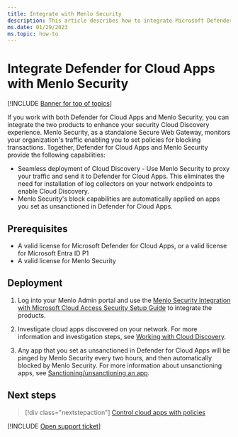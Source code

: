 ```yaml
---
title: Integrate with Menlo Security
description: This article describes how to integrate Microsoft Defender for Cloud Apps with Menlo Security for seamless Cloud Discovery and automated block of unsanctioned apps.
ms.date: 01/29/2023
ms.topic: how-to
---
```

# Integrate Defender for Cloud Apps with Menlo Security

[!INCLUDE [Banner for top of topics](includes/banner.md)]

If you work with both Defender for Cloud Apps and Menlo Security, you can integrate the two products to enhance your security Cloud Discovery experience. Menlo Security, as a standalone Secure Web Gateway, monitors your organization's traffic enabling you to set policies for blocking transactions. Together, Defender for Cloud Apps and Menlo Security provide the following capabilities:

- Seamless deployment of Cloud Discovery - Use Menlo Security to proxy your traffic and send it to Defender for Cloud Apps. This eliminates the need for installation of log collectors on your network endpoints to enable Cloud Discovery.
- Menlo Security's block capabilities are automatically applied on apps you set as unsanctioned in Defender for Cloud Apps.

## Prerequisites

- A valid license for Microsoft Defender for Cloud Apps, or a valid license for Microsoft Entra ID P1
- A valid license for Menlo Security

## Deployment

1. Log into your Menlo Admin portal and use the [Menlo Security Integration with Microsoft Cloud Access Security Setup Guide](https://admin.menlosecurity.com/docs/guides/web_admin_settings_casb.html?highlight=microsoft) to integrate the products.

1. Investigate cloud apps discovered on your network. For more information and investigation steps, see [Working with Cloud Discovery](working-with-cloud-discovery-data.md).
1. Any app that you set as unsanctioned in Defender for Cloud Apps will be pinged by Menlo Security every two hours, and then automatically blocked by Menlo Security. For more information about unsanctioning apps, see [Sanctioning/unsanctioning an app](governance-discovery.md#sanctioningunsanctioning-an-app).

## Next steps

> [!div class="nextstepaction"]
> [Control cloud apps with policies](control-cloud-apps-with-policies.md)

[!INCLUDE [Open support ticket](includes/support.md)]
